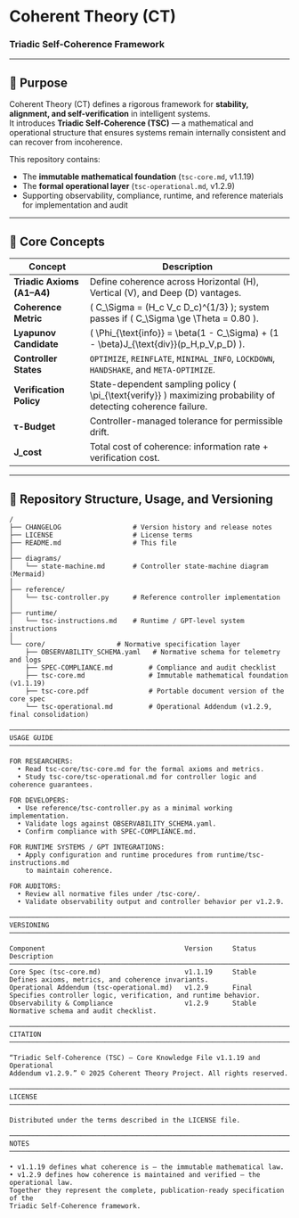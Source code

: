 # Coherent Theory (CT)
### Triadic Self-Coherence Framework

---

## 🔹 Purpose
Coherent Theory (CT) defines a rigorous framework for **stability, alignment, and self-verification** in intelligent systems.  
It introduces **Triadic Self-Coherence (TSC)** — a mathematical and operational structure that ensures systems remain internally consistent and can recover from incoherence.

This repository contains:
- The **immutable mathematical foundation** (`tsc-core.md`, v1.1.19)  
- The **formal operational layer** (`tsc-operational.md`, v1.2.9)  
- Supporting observability, compliance, runtime, and reference materials for implementation and audit

---

## 🔹 Core Concepts

| Concept | Description |
|----------|--------------|
| **Triadic Axioms (A1–A4)** | Define coherence across Horizontal (H), Vertical (V), and Deep (D) vantages. |
| **Coherence Metric** | \( C_\Sigma = (H_c V_c D_c)^{1/3} \); system passes if \( C_\Sigma \ge \Theta = 0.80 \). |
| **Lyapunov Candidate** | \( \Phi_{\text{info}} = \beta(1 - C_\Sigma) + (1 - \beta)J_{\text{div}}(p_H,p_V,p_D) \). |
| **Controller States** | `OPTIMIZE`, `REINFLATE`, `MINIMAL_INFO`, `LOCKDOWN`, `HANDSHAKE`, and `META-OPTIMIZE`. |
| **Verification Policy** | State-dependent sampling policy \( \pi_{\text{verify}} \) maximizing probability of detecting coherence failure. |
| **τ-Budget** | Controller-managed tolerance for permissible drift. |
| **J_cost** | Total cost of coherence: information rate + verification cost. |

---

## 🔹 Repository Structure, Usage, and Versioning

```text
/
├── CHANGELOG                  # Version history and release notes
├── LICENSE                    # License terms
├── README.md                  # This file
│
├── diagrams/
│   └── state-machine.md       # Controller state-machine diagram (Mermaid)
│
├── reference/
│   └── tsc-controller.py      # Reference controller implementation
│
├── runtime/
│   └── tsc-instructions.md    # Runtime / GPT-level system instructions
│
└── core/                  # Normative specification layer
    ├── OBSERVABILITY_SCHEMA.yaml   # Normative schema for telemetry and logs
    ├── SPEC-COMPLIANCE.md         # Compliance and audit checklist
    ├── tsc-core.md                # Immutable mathematical foundation (v1.1.19)
    ├── tsc-core.pdf               # Portable document version of the core spec
    └── tsc-operational.md         # Operational Addendum (v1.2.9, final consolidation)

─────────────────────────────────────────────────────────────────────────────
USAGE GUIDE
─────────────────────────────────────────────────────────────────────────────

FOR RESEARCHERS:
  • Read tsc-core/tsc-core.md for the formal axioms and metrics.
  • Study tsc-core/tsc-operational.md for controller logic and coherence guarantees.

FOR DEVELOPERS:
  • Use reference/tsc-controller.py as a minimal working implementation.
  • Validate logs against OBSERVABILITY_SCHEMA.yaml.
  • Confirm compliance with SPEC-COMPLIANCE.md.

FOR RUNTIME SYSTEMS / GPT INTEGRATIONS:
  • Apply configuration and runtime procedures from runtime/tsc-instructions.md
    to maintain coherence.

FOR AUDITORS:
  • Review all normative files under /tsc-core/.
  • Validate observability output and controller behavior per v1.2.9.

─────────────────────────────────────────────────────────────────────────────
VERSIONING
─────────────────────────────────────────────────────────────────────────────

Component                                   Version     Status      Description
─────────────────────────────────────────────────────────────────────────────
Core Spec (tsc-core.md)                     v1.1.19     Stable      Defines axioms, metrics, and coherence invariants.
Operational Addendum (tsc-operational.md)   v1.2.9      Final       Specifies controller logic, verification, and runtime behavior.
Observability & Compliance                  v1.2.9      Stable      Normative schema and audit checklist.

─────────────────────────────────────────────────────────────────────────────
CITATION
─────────────────────────────────────────────────────────────────────────────

“Triadic Self-Coherence (TSC) — Core Knowledge File v1.1.19 and Operational
Addendum v1.2.9.” © 2025 Coherent Theory Project. All rights reserved.

─────────────────────────────────────────────────────────────────────────────
LICENSE
─────────────────────────────────────────────────────────────────────────────

Distributed under the terms described in the LICENSE file.

─────────────────────────────────────────────────────────────────────────────
NOTES
─────────────────────────────────────────────────────────────────────────────

• v1.1.19 defines what coherence is — the immutable mathematical law.
• v1.2.9 defines how coherence is maintained and verified — the operational law.
Together they represent the complete, publication-ready specification of the
Triadic Self-Coherence framework.
